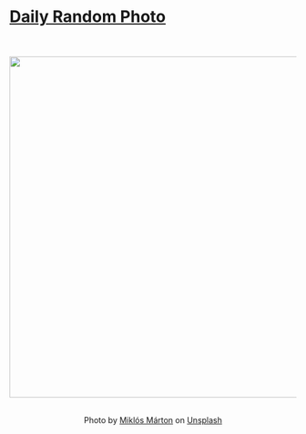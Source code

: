 # [Daily Random Photo](https://www.dailyrandomphoto.com/)

<div align="center">
  <br>
  <br>
  <a href="https://www.dailyrandomphoto.com/p/2021/2021-05-11/"><img src="https://images.unsplash.com/photo-1619966001264-f8f3987a3e72?crop=entropy&cs=tinysrgb&fit=max&fm=jpg&ixid=Mnw3NzUwOHwwfDF8cmFuZG9tfHx8fHx8fHx8MTYyMDY5MTYyNA&ixlib=rb-1.2.1&q=80&w=1080" width="600px"></a>
  <br>
  <br>
  <p class="has-text-grey">Photo by <a href="https://unsplash.com/@mrtn_nic?utm_source=Daily%20Random%20Photo&amp;utm_medium=referral" target="_blank" rel="noopener noreferrer">Miklós Márton</a> on <a href="https://unsplash.com/photos/YHOJuKnLBd4?utm_source=Daily%20Random%20Photo&amp;utm_medium=referral" target="_blank" rel="noopener noreferrer">Unsplash</a></p>
</div>
